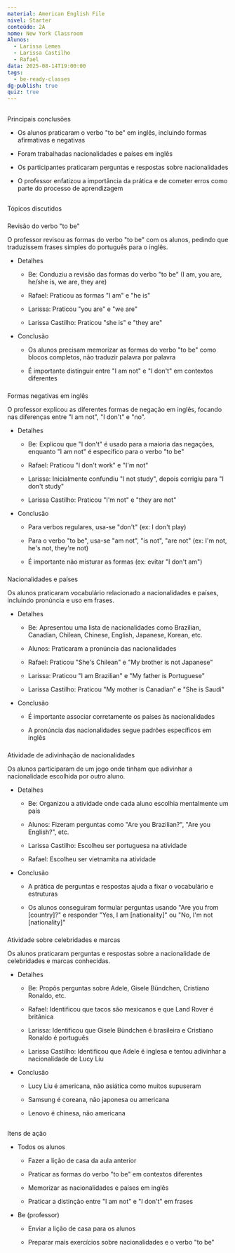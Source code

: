 ```yaml
---
material: American English File
nivel: Starter
conteúdo: 2A
nome: New York Classroom
Alunos:
  - Larissa Lemes
  - Larissa Castilho
  - Rafael
data: 2025-08-14T19:00:00
tags:
  - be-ready-classes
dg-publish: true
quiz: true
---
```

## 

Principais conclusões

- Os alunos praticaram o verbo "to be" em inglês, incluindo formas afirmativas e negativas
    
- Foram trabalhadas nacionalidades e países em inglês
    
- Os participantes praticaram perguntas e respostas sobre nacionalidades
    
- O professor enfatizou a importância da prática e de cometer erros como parte do processo de aprendizagem
    

## 

Tópicos discutidos

### 

Revisão do verbo "to be"

O professor revisou as formas do verbo "to be" com os alunos, pedindo que traduzissem frases simples do português para o inglês.

- Detalhes
    
    - Be: Conduziu a revisão das formas do verbo "to be" (I am, you are, he/she is, we are, they are)
        
    - Rafael: Praticou as formas "I am" e "he is"
        
    - Larissa: Praticou "you are" e "we are"
        
    - Larissa Castilho: Praticou "she is" e "they are"
        
- Conclusão
    
    - Os alunos precisam memorizar as formas do verbo "to be" como blocos completos, não traduzir palavra por palavra
        
    - É importante distinguir entre "I am not" e "I don't" em contextos diferentes
        

### 

Formas negativas em inglês

O professor explicou as diferentes formas de negação em inglês, focando nas diferenças entre "I am not", "I don't" e "no".

- Detalhes
    
    - Be: Explicou que "I don't" é usado para a maioria das negações, enquanto "I am not" é específico para o verbo "to be"
        
    - Rafael: Praticou "I don't work" e "I'm not"
        
    - Larissa: Inicialmente confundiu "I not study", depois corrigiu para "I don't study"
        
    - Larissa Castilho: Praticou "I'm not" e "they are not"
        
- Conclusão
    
    - Para verbos regulares, usa-se "don't" (ex: I don't play)
        
    - Para o verbo "to be", usa-se "am not", "is not", "are not" (ex: I'm not, he's not, they're not)
        
    - É importante não misturar as formas (ex: evitar "I don't am")
        

### 

Nacionalidades e países

Os alunos praticaram vocabulário relacionado a nacionalidades e países, incluindo pronúncia e uso em frases.

- Detalhes
    
    - Be: Apresentou uma lista de nacionalidades como Brazilian, Canadian, Chilean, Chinese, English, Japanese, Korean, etc.
        
    - Alunos: Praticaram a pronúncia das nacionalidades
        
    - Rafael: Praticou "She's Chilean" e "My brother is not Japanese"
        
    - Larissa: Praticou "I am Brazilian" e "My father is Portuguese"
        
    - Larissa Castilho: Praticou "My mother is Canadian" e "She is Saudi"
        
- Conclusão
    
    - É importante associar corretamente os países às nacionalidades
        
    - A pronúncia das nacionalidades segue padrões específicos em inglês
        

### 

Atividade de adivinhação de nacionalidades

Os alunos participaram de um jogo onde tinham que adivinhar a nacionalidade escolhida por outro aluno.

- Detalhes
    
    - Be: Organizou a atividade onde cada aluno escolhia mentalmente um país
        
    - Alunos: Fizeram perguntas como "Are you Brazilian?", "Are you English?", etc.
        
    - Larissa Castilho: Escolheu ser portuguesa na atividade
        
    - Rafael: Escolheu ser vietnamita na atividade
        
- Conclusão
    
    - A prática de perguntas e respostas ajuda a fixar o vocabulário e estruturas
        
    - Os alunos conseguiram formular perguntas usando "Are you from [country]?" e responder "Yes, I am [nationality]" ou "No, I'm not [nationality]"
        

### 

Atividade sobre celebridades e marcas

Os alunos praticaram perguntas e respostas sobre a nacionalidade de celebridades e marcas conhecidas.

- Detalhes
    
    - Be: Propôs perguntas sobre Adele, Gisele Bündchen, Cristiano Ronaldo, etc.
        
    - Rafael: Identificou que tacos são mexicanos e que Land Rover é britânica
        
    - Larissa: Identificou que Gisele Bündchen é brasileira e Cristiano Ronaldo é português
        
    - Larissa Castilho: Identificou que Adele é inglesa e tentou adivinhar a nacionalidade de Lucy Liu
        
- Conclusão
    
    - Lucy Liu é americana, não asiática como muitos supuseram
        
    - Samsung é coreana, não japonesa ou americana
        
    - Lenovo é chinesa, não americana
        

## 

Itens de ação

- Todos os alunos
    
    - Fazer a lição de casa da aula anterior
        
    - Praticar as formas do verbo "to be" em contextos diferentes
        
    - Memorizar as nacionalidades e países em inglês
        
    - Praticar a distinção entre "I am not" e "I don't" em frases
        
- Be (professor)
    
    - Enviar a lição de casa para os alunos
        
    - Preparar mais exercícios sobre nacionalidades e o verbo "to be"